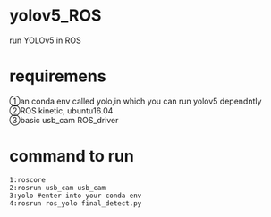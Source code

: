 # yolov5_ROS
run YOLOv5 in ROS  

# requiremens
①an conda env called yolo,in which you can run yolov5 dependntly  
②ROS kinetic, ubuntu16.04  
③basic usb_cam ROS_driver  

# command to run
```
1:roscore
2:rosrun usb_cam usb_cam  
3:yolo #enter into your conda env
4:rosrun ros_yolo final_detect.py  
```


